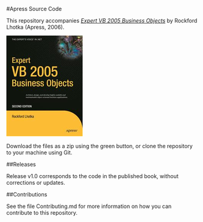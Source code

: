 #Apress Source Code

This repository accompanies [*Expert VB 2005 Business Objects*](http://www.apress.com/9781590596319) by Rockford Lhotka (Apress, 2006).

![Cover image](9781590596319.jpg)

Download the files as a zip using the green button, or clone the repository to your machine using Git.

##Releases

Release v1.0 corresponds to the code in the published book, without corrections or updates.

##Contributions

See the file Contributing.md for more information on how you can contribute to this repository.
